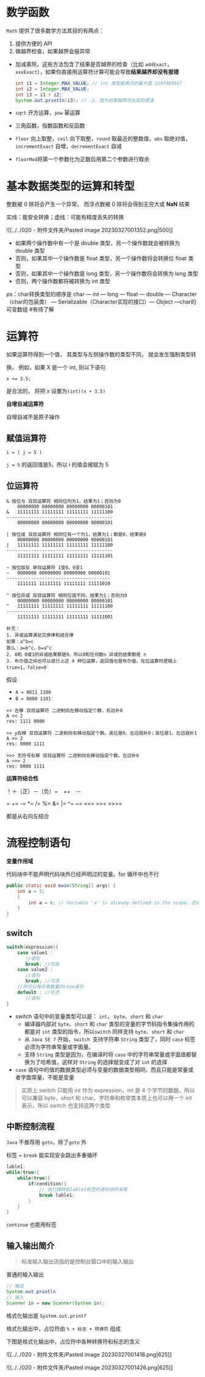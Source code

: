 
# 数学函数

`Math` 提供了很多数学方法其目的有两点：

1. 提供方便的 API
2. 做越界检查，如果越界会报异常

- 加减乘除。这些方法包含了结果是否越界的检查（比如 `addExact`，`xxxExact`），如果你直接用运算符计算可能会导致**结果越界却没有报错**

  ```java
  int i1 = Integer.MAX_VALUE; // int 类型能表示的最大值 2147483647
  int i2 = Integer.MAX_VALUE;
  int i3 = i1 + i2;
  System.out.println(i3); // -2，因为结果越界而出现的错误
  ```

- `sqrt` 开方运算，`pow` 幂运算

- 三角函数，指数函数和反函数

- `floor` 向上取整，`ceil` 向下取整，`round` 取最近的整数值，`abs` 取绝对值，`incrementExact` 自增，`decrementExact` 自减

- `floorMod`将第一个参数化为正数后用第二个参数进行取余


# 基本数据类型的运算和转型

整数被 0 除将会产生一个异常， 而浮点数被 0 除将会得到无穷大或 **NaN** 结果

实线：能安全转换；虚线：可能有精度丢失的转换

![[../../020 - 附件文件夹/Pasted image 20230327001352.png|500]]

- 如果两个操作数中有一个是 double 类型，另一个操作数就会被转换为 double 类型
- 否则，如果其中一个操作数是 float 类型，另一个操作数将会转换位 float 类型
- 否则，如果其中一个操作数是 long 类型，另一个操作数将会转换为 long 类型
- 否则，两个操作数都将被转换为 int 类型


ps：char转换类型的顺序是  char — int — long — float — double — Character（char的包装类） — Serializable（Character实现的接口）— Object —char的可变数组 #有待了解 


# 运算符

如果运算符得到一个值， 其类型与左侧操作数的类型不同， 就会发生强制类型转

换。 例如，如果 X 是一个 int, 则以下语句

`x += 3.5;`

是合法的， 将把 x 设置为`(int)(x + 3.5)`


**自增自减运算符**

自增自减不是原子操作


## 赋值运算符

`i = ( j = 5 )`

`j = 5` 的返回值是5，所以 i 的值会被赋为 5


## 位运算符

```
& 按位与 双目运算符 相同位均为1，结果为1；否则为0
	00000000 00000000 00000000 00000101
&	11111111 11111111 11111111 11111100
---------------------------------------
	00000000 00000000 00000000 00000101
```


```
| 按位或 双目运算符 相同位有一个为1，结果为1；都是0，结果是0
	00000000 00000000 00000000 00000101
|	11111111 11111111 11111111 11111100
---------------------------------------
	11111111 11111111 11111111 11111101
```


```
~ 按位取反 单目运算符 1变0，0变1
~	0000000 00000000 00000000 00000101
--------------------------------------
	1111111 11111111 11111111 11111010
```


```
^ 按位异或 双目运算符 相同位值不同，结果为1；否则为0
	00000000 00000000 00000000 00000101
^	11111111 11111111 11111111 11111100
---------------------------------------
	11111111 11111111 11111111 11111001
```


```
补充：
1. 异或运算满足交换律和结合律
如果：a^b=c
那么：a=b^c，b=a^c
2. 0和 0或1的异或结果都是0，所以0和任何数n 异或的结果都是 n
3. 布尔值之间也可以进行上述 4 种位运算，返回值也是布尔值。在位运算时逻辑上 true=1，false=0
```


假设	
- `A = 0011 1100`
- `B = 0000 1101`

```
<< 左移 双目运算符 二进制向左移动指定个数，右边补0
A << 2
res: 1111 0000
```


```
>> y右移 双目运算符 二进制向右移动指定个数。高位是0，左边就补0；高位是1，左边就补1
A >> 2
res: 0000 1111
```


```
>>> 无符号右移 双目运算符 二进制向右移动指定个数。左边补0
A >>> 2
res: 0000 1111
```


**运算符结合性**

！＋（正）－（负）~　++　--

=   +=   -=    *=   /=    %=    &=    |=   ^=    ~=   <<=    >>=    >>>=

都是从右向左结合


# 流程控制语句


**变量作用域**

代码块中不能声明代码块外已经声明过的变量。for 循环中也不行

```java
public static void main(String[] args) {
    int a = 3;
    {
        int a = 6; // Variable 'a' is already defined in the scope。这会导致程序无法运行
    }
}
```


## switch

```java
switch(expression){
    case value1 :
       //语句
       break; //可选
    case value2 :
       //语句
       break; //可选
    //你可以有任意数量的case语句
    default : //可选
       //语句
}
```

- switch 语句中的变量类型可以是： `int`， `byte`、`short` 和 `char`
  - 编译器内部对 `byte`、`short` 和 `char` 类型的变量的字节码指令集操作用的都是对 `int` 类型的指令，所以`switch` 同样支持 `byte`、`short` 和 `char`
  - 从 `Java SE 7` 开始，`switch `支持字符串 `String` 类型了，同时 `case` 标签必须为字符串常量或字面量。
  - 支持 `String` 类型是因为，在编译时将 `case` 中的字符串常量或字面值都替换为了哈希值，这样对 `String` 的选择就变成了对 `int` 的选择
- `case` 语句中的值的数据类型必须与变量的数据类型相同，而且只能是常量或者字面常量，不能是变量

> 实质上 switch 只能用 int 作为 expression，int 是 4 个字节的数据，所以可以兼容 byte，short 和 char。字符串和枚举类本质上也可以用一个 int 表示，所以 switch 也支持这两个类型

## 中断控制流程

`Java` 不推荐用 `goto`，除了`goto` 外

标签 + `break` 能实现安全跳出多重循环


```java
lable1:
while(true){
    while(true){
        if(condition){
            // 执行跳转到lable1标签的语句块的末尾
            break lable1;
        }
    }
}
```

`continue` 也能用标签


## 输入输出简介

>  标准输入输出流指的是控制台窗口中的输入输出


普通的输入输出

```java
// 输出
System.out.println
// 输入
Scanner in = new Scanner(System.in);
```

格式化输出是 `System.out.printf`

格式化输出中，占位符由 `% + 标志 + 转换符` 组成

下图是格式化输出中，占位符中各种转换符和标志的含义

![[../../020 - 附件文件夹/Pasted image 20230327001418.png|625]]

![[../../020 - 附件文件夹/Pasted image 20230327001426.png|625]]